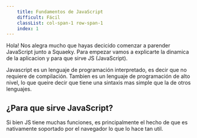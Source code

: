 ```yaml
---
    title: Fundamentos de JavaScript
    difficult: Fácil
    classList: col-span-1 row-span-1
    index: 1
---
```


Hola! Nos alegra mucho que hayas decicido comenzar a parender JavaScript junto a Squaeky. Para empezar vamos a explicarte la dinamica de la aplicacion y para que sirve JS (JavaScript).

Javascript es un lenguaje de programación interpretado, es decir que no requiere de compilación. Tambien es un lenguaje de programación de alto nivel, lo que queire decir que tiene una sintaxis mas simple que la de otros lenguajes.

## ¿Para que sirve JavaScript?

Si bien JS tiene muchas funciones, es principalmente el hecho de que es nativamente soportado por el navegador lo que lo hace tan util.
